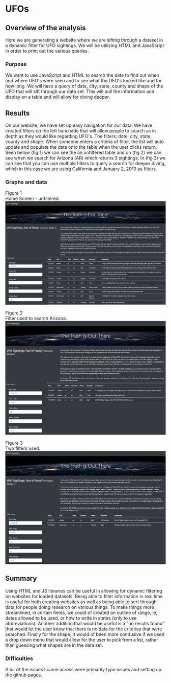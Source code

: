 # UFOs
## Overview of the analysis
Here we are generating a website where we are sifting through a dataset  in a dynamic filter for UFO sightings. We will be utilizing HTML and JavaScript in order to print out the various queries. 

### Purpose
We want to use JavaScript and HTML to search the data to find out when and where UFO's were seen and to see what the UFO's looked like and for how long. We will have a query of date, city, state, county and shape of the UFO that will sift through our data set. This will pull the information and display on a table and will allow for diving deeper.

## Results
On our website, we have set up easy navigation for our data. We have created filters on the left hand side that will allow people to search as in depth as they would like regarding UFO's. The filters: date, city, state, county and shape. When someone enters a criteria of filter, the list will auto update and populate the data onto the table when the user clicks return. Seen below (fig 1) we can see the an unfiltered table and on (fig 2) we can see when we search for Arizona (AR) which returns 3 sightings. In (fig 3) we can see that you can use multiple filters to query a search for deeper diving, which in this case we are using California and January 2, 2010 as filters.

### Graphs and data
Figure 1 <br>
Home Screen - unfiltered.<br>
![Figure 1](https://github.com/benlew3/UFOs/blob/main/static/images/home_page.PNG)<br>

Figure 2 <br>
Filter used to search Arizona.<br>
![Figure 2](https://github.com/benlew3/UFOs/blob/main/static/images/filtered_page.PNG)<br>

Figure 3 <br>
Two filters used.<br>
![Figure 3](https://github.com/benlew3/UFOs/blob/main/static/images/2_filters.PNG)<br>

## Summary
Using HTML and JS libraries can be useful in allowing for dynamic filtering on websites for loaded datasets. Being able to filter information in real time is useful for both creating websites as well as being able to sort through data for people doing research on various things. To make things more streamlined, in certain fields, we could of created an outline of range, ie, dates allowed to be used, or how to write in states (only to use abbreviations). Another addition that would be useful is a "no results found" that would let the user know that there is no data for the criterias that were searched. Finally for the shape, it would of been more condusive if we used a drop down menu that would allow for the user to pick from a list, rather than guessing what shapes are in the data set.

### Difficulties
A lot of the issues I came across were primarily typo issues and setting up the github pages.
